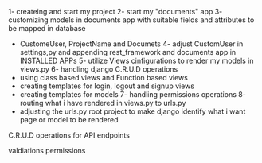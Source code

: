 <!-- project idea is based on my current job -->
<!-- project name: Document managment systme -->
<!-- key features -->
1- createing and start my project
2- start my "documents" app
3- customizing models in documents app with suitable fields and attributes to be mapped in database
  - CustomeUser, ProjectName and Documets
4- adjust CustomUser in settings,py and appending rest_framework and documents app in INSTALLED APPs
5- utilize Views cinfigurations to render my models in views.py
6- handling django C.R.U.D operations
    <!-- documets/signup/
    documets/login/
    documets/project_create/
    documets/project_list/
    documets/documents_create/
    documets/documents_list/ -->
  - using class based views and Function based views
  - creating templates for login, logout and signup views
  - creating templates for models 
7- handling permissions operations 
8- routing what i have rendered in views.py to urls.py
  - adjusting the urls.py root project to make django identify what i want page or model to be rendered
<!-- crearing documents_api app -->
C.R.U.D operations for API endpoints
<!-- documents_api/api/users/
documents_api/api/users/pk/
documents_api/api/projects/
documents_api/api/projects/1/
documents_api/api/documents/1/
documents_api/api/projects/1/ -->
valdiations
permissions
